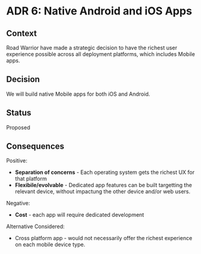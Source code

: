 # ADR 6: Native Android and iOS Apps 

## Context

Road Warrior have made a strategic decision to have the richest user experience possible across all deployment platforms, which includes Mobile apps.

## Decision

We will build native Mobile apps for both iOS and Android.

## Status

Proposed

## Consequences

Positive:
- **Separation of concerns** - Each operating system gets the richest UX for that platform
- **Flexibile/evolvable** - Dedicated app features can be built targetting the relevant device, without impactung the other device and/or web users.

Negative:
- **Cost** - each app will require dedicated development
  
Alternative Considered:
- Cross platform app - would not necessarily offer the richest experience on each mobile device type.
